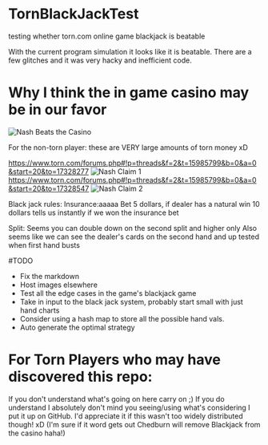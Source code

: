 # TornBlackJackTest
testing whether torn.com online game blackjack is beatable 

With the current program simulation it looks like it is beatable. There are a few glitches and it was very hacky and inefficient code.


# Why I think the in game casino may be in our favor

![Nash Beats the Casino](https://github.com/WizardRubic/TornBlackJackTest/blob/master/nashWins.png "Nash Beats the Casino")

For the non-torn player: these are VERY large amounts of torn money xD

https://www.torn.com/forums.php#!p=threads&f=2&t=15985799&b=0&a=0&start=20&to=17328277
![Nash Claim 1](https://github.com/WizardRubic/TornBlackJackTest/blob/master/nashPost1.png "Nash Claim 1")
https://www.torn.com/forums.php#!p=threads&f=2&t=15985799&b=0&a=0&start=20&to=17328547
![Nash Claim 2](https://github.com/WizardRubic/TornBlackJackTest/blob/master/nashPost2.png "Nash Claim 2")


Black jack rules:
Insurance:aaaaa
Bet 5 dollars, if dealer has a natural win 10 dollars
	tells us instantly if we won the insurance bet

Split:
	Seems you can double down on the second split and higher only
	Also seems like we can see the dealer's cards on the second hand and up
		tested when first hand busts


#TODO
* Fix the markdown
* Host images elsewhere
* Test all the edge cases in the game's blackjack game
* Take in input to the black jack system, probably start small with just hand charts
* Consider using a hash map to store all the possible hand vals. 
* Auto generate the optimal strategy


# For Torn Players who may have discovered this repo:
If you don't understand what's going on here carry on ;) If you do understand I absolutely don't mind you seeing/using what's considering I put it up on GitHub. I'd appreciate it if this wasn't too widely distributed though! xD (I'm sure if it word gets out Chedburn will remove Blackjack from the casino haha!)